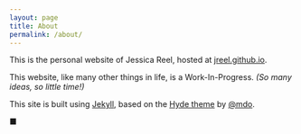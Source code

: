 ```yaml
---
layout: page
title: About
permalink: /about/
---
```


This is the personal website of Jessica Reel, hosted at [jreel.github.io](http://jreel.github.io).

This website, like many other things in life, is a Work-In-Progress. *(So many ideas, so little time!)*

This site is built using [Jekyll](http://jekyllrb.com), based on the [Hyde theme](https://github.com/poole/hyde) by [@mdo](https://twitter.com/mdo).

■
